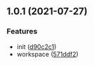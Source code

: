 ## 1.0.1 (2021-07-27)

### Features

-   init ([d90c2c1](https://github.com/czzczz/zbf-workspace/commit/d90c2c10af60f01ee80b2a64d5ba3c370f762223))
-   workspace ([571ddf2](https://github.com/czzczz/zbf-workspace/commit/571ddf247e885d233813f28d27834018937187ab))
